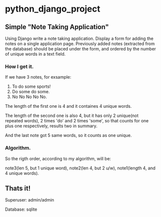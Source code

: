 # python_django_project

## Simple "Note Taking Application"

Using Django write a note taking application.
Display a form for adding the notes on a single application page. 
Previously added notes (extracted from the database) should be placed under the form,
and ordered by the number of unique words in a text field.

### How I get it.

If we have 3 notes, for exsample:
1. To do some sports!
2. Do some do some.
3. No No No No No.

The length of the first one is 4 and it containes 4 unique words.

The length of the second one is also 4, but it has only 2 unique(not repeated words), 2 times 'do' and 2 times 'some',
so that counts for one plus one respectively, results two in summary.

And the last note got 5 same words, so it counts as one unique.

### Algorithm.

So the rigth order, according to my algorithm, will be: 

note3(len 5, but 1 unique word), note2(len 4, but 2 u/w), note1(length 4, and 4 unique words).

## Thats it!

Superuser: admin/admin

Database:  sqlite
